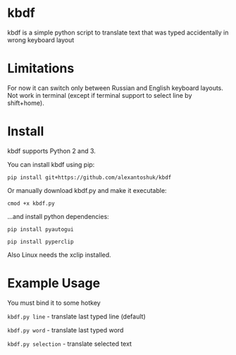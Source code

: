 kbdf
=========
kbdf is a simple python script to translate text that was typed accidentally in wrong keyboard layout


Limitations
============
For now it can switch only between Russian and English keyboard layouts.
Not work in terminal (except if terminal support to select line by shift+home).

Install
============
kbdf supports Python 2 and 3.

You can install kbdf using pip:

`pip install git+https://github.com/alexantoshuk/kbdf`

Or manually download kbdf.py and make it executable:

`cmod +x kbdf.py`

...and install python dependencies:

`pip install pyautogui`

`pip install pyperclip`

Also Linux needs the xclip installed.


Example Usage
=============
You must bind it to some hotkey

`kbdf.py line` - translate last typed line (default)

`kbdf.py word` - translate last typed word

`kbdf.py selection` - translate selected text

